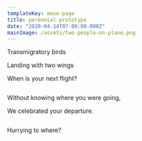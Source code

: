 ```yaml
---
templateKey: move-page
title: perennial prototype
date: "2020-04-14T07:00:00.000Z"
mainImage: /assets/two-people-on-plane.png
---
```

<div class="lines-3"></div>

Transmigratory birds

Landing with two wings

When is your next flight?

<img src="/assets/ezgif.com-video-to-gif-copy.gif" alt="" title="" class="middle"></img>

<div class="lines-3"></div>

Without knowing where you were going,

We celebrated your departure.

<div class="lines-2"></div>

<img src="/assets/ezgif.com-video-to-gif.gif" alt="" title="" class="middle"></img>

<div class="lines-2"></div>

Hurrying to where?

<div class="lines-2"></div>
